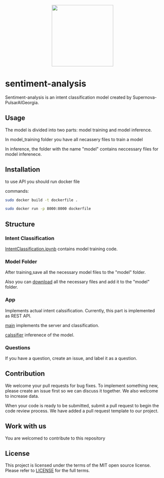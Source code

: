 <p align="center">
<img width="200" height="200" src="https://media-exp1.licdn.com/dms/image/C4D0BAQFxBa6W6H46_Q/company-logo_200_200/0/1655455167248?e=2147483647&v=beta&t=9APBEwiZiKz4a9CAZ7-QeS7UE3Ill9e7ZwITaAG0e5o">
</p>

# sentiment-analysis
Sentiment-analysis is an intent classification model created by Supernova-PulsarAIGeorgia.

## Usage
The model is divided into two parts: model training and model inference.

In model_training folder you have all necassery files to train a model

In inference, the folder with the name "model" contains neccessary files for model inferenece.

## Installation
to use API you should run docker file

commands:
```sh
sudo docker build -t dockerfile .
```
```sh
sudo docker run -p 8000:8000 dockerfile
```
## Structure

### Intent Classification

[IntentClassification.ipynb](https://github.com/Supernova-PulsarAIGeorgia/sentiment-analysis/blob/main/model_training/IntentClassification.ipynb) contains model training code.

### Model Folder
After training,save all the necessary model files to the "model" folder.

Also you can [download](https://drive.google.com/drive/u/1/folders/1K6ZrM8lqqa2t80TiYk_Kj9-glVGNi-Qf) all the necessary files and add it to the "model" folder. 

### App

Implements actual intent calssification. Currently, this part is implemented as REST API.

[main](https://github.com/Supernova-PulsarAIGeorgia/sentiment-analysis/blob/main/infernce/main.py) implements the server and classification.

[calssifier](https://github.com/Supernova-PulsarAIGeorgia/sentiment-analysis/blob/main/infernce/classifier.py) inferenece of the model.

### Questions

If you have a question, create an issue, and label it as a question.

## Contribution

We welcome your pull requests for bug fixes. To implement something new, please create an issue first so we can discuss it together.
We also welcome to increase data.

When your code is ready to be submitted, submit a pull request to begin the code review process. We have added a pull request template to our project.
## Work with us

You are welcomed to contribute to this repository

## License
This project is licensed under the terms of the MIT open source license. Please refer to [LICENSE](https://github.com/Supernova-PulsarAIGeorgia/sentiment-analysis/blob/main/LICENSE) for the full terms.
